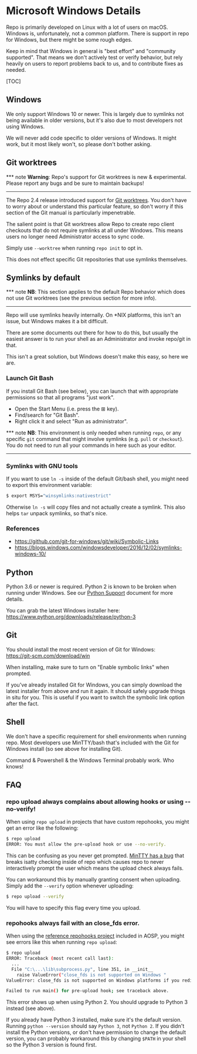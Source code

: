 # Microsoft Windows Details

Repo is primarily developed on Linux with a lot of users on macOS.
Windows is, unfortunately, not a common platform.
There is support in repo for Windows, but there might be some rough edges.

Keep in mind that Windows in general is "best effort" and "community supported".
That means we don't actively test or verify behavior, but rely heavily on users
to report problems back to us, and to contribute fixes as needed.

[TOC]

## Windows

We only support Windows 10 or newer.
This is largely due to symlinks not being available in older versions, but it's
also due to most developers not using Windows.

We will never add code specific to older versions of Windows.
It might work, but it most likely won't, so please don't bother asking.

## Git worktrees

*** note
**Warning**: Repo's support for Git worktrees is new & experimental.
Please report any bugs and be sure to maintain backups!
***

The Repo 2.4 release introduced support for [Git worktrees][git-worktree].
You don't have to worry about or understand this particular feature, so don't
worry if this section of the Git manual is particularly impenetrable.

The salient point is that Git worktrees allow Repo to create repo client
checkouts that do not require symlinks at all under Windows.
This means users no longer need Administrator access to sync code.

Simply use `--worktree` when running `repo init` to opt in.

This does not effect specific Git repositories that use symlinks themselves.

[git-worktree]: https://git-scm.com/docs/git-worktree

## Symlinks by default

*** note
**NB**: This section applies to the default Repo behavior which does not use
Git worktrees (see the previous section for more info).
***

Repo will use symlinks heavily internally.
On *NIX platforms, this isn't an issue, but Windows makes it a bit difficult.

There are some documents out there for how to do this, but usually the easiest
answer is to run your shell as an Administrator and invoke repo/git in that.

This isn't a great solution, but Windows doesn't make this easy, so here we are.

### Launch Git Bash

If you install Git Bash (see below), you can launch that with appropriate
permissions so that all programs "just work".

* Open the Start Menu (i.e. press the ⊞ key).
* Find/search for "Git Bash".
* Right click it and select "Run as administrator".

*** note
**NB**: This environment is only needed when running `repo`, or any specific `git`
command that might involve symlinks (e.g. `pull` or `checkout`).
You do not need to run all your commands in here such as your editor.
***

### Symlinks with GNU tools

If you want to use `ln -s` inside of the default Git/bash shell, you might need
to export this environment variable:
```sh
$ export MSYS="winsymlinks:nativestrict"
```

Otherwise `ln -s` will copy files and not actually create a symlink.
This also helps `tar` unpack symlinks, so that's nice.

### References

* https://github.com/git-for-windows/git/wiki/Symbolic-Links
* https://blogs.windows.com/windowsdeveloper/2016/12/02/symlinks-windows-10/

## Python

Python 3.6 or newer is required.
Python 2 is known to be broken when running under Windows.
See our [Python Support](./python-support.md) document for more details.

You can grab the latest Windows installer here:<br>
https://www.python.org/downloads/release/python-3

## Git

You should install the most recent version of Git for Windows:<br>
https://git-scm.com/download/win

When installing, make sure to turn on "Enable symbolic links" when prompted.

If you've already installed Git for Windows, you can simply download the latest
installer from above and run it again.
It should safely upgrade things in situ for you.
This is useful if you want to switch the symbolic link option after the fact.

## Shell

We don't have a specific requirement for shell environments when running repo.
Most developers use MinTTY/bash that's included with the Git for Windows install
(so see above for installing Git).

Command & Powershell & the Windows Terminal probably work.
Who knows!

## FAQ

### repo upload always complains about allowing hooks or using --no-verify!

When using `repo upload` in projects that have custom repohooks, you might get
an error like the following:
```sh
$ repo upload
ERROR: You must allow the pre-upload hook or use --no-verify.
```

This can be confusing as you never get prompted.
[MinTTY has a bug][mintty] that breaks isatty checking inside of repo which
causes repo to never interactively prompt the user which means the upload check
always fails.

You can workaround this by manually granting consent when uploading.
Simply add the `--verify` option whenever uploading:
```sh
$ repo upload --verify
```

You will have to specify this flag every time you upload.

[mintty]: https://github.com/mintty/mintty/issues/56

### repohooks always fail with an close_fds error.

When using the [reference repohooks project][repohooks] included in AOSP,
you might see errors like this when running `repo upload`:
```sh
$ repo upload
ERROR: Traceback (most recent call last):
  ...
  File "C:\...\lib\subprocess.py", line 351, in __init__
    raise ValueError("close_fds is not supported on Windows "
ValueError: close_fds is not supported on Windows platforms if you redirect stdin/stderr/stdout

Failed to run main() for pre-upload hook; see traceback above.
```

This error shows up when using Python 2.
You should upgrade to Python 3 instead (see above).

If you already have Python 3 installed, make sure it's the default version.
Running `python --version` should say `Python 3`, not `Python 2`.
If you didn't install the Python versions, or don't have permission to change
the default version, you can probably workaround this by changing `$PATH` in
your shell so the Python 3 version is found first.

[repohooks]: https://android.googlesource.com/platform/tools/repohooks
